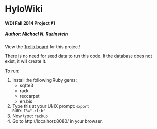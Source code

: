 # HyloWiki
#### WDI Fall 2014 Project #1
##### Author: Michael N. Rubinstein

View the [Trello board](https://trello.com/b/k39v4gyc/hylowiki-ga-project-1) for this project!

There is no need for seed data to run this code. If the database does not exist, it will create it.

To run:

1. Install the following Ruby gems:
	- sqlite3
	- rack
	- redcarpet
	- erubis
2. Type this at your UNIX prompt:
<code>export RUBYLIB=".:lib"</code>
3. Now type:
<code>rackup</code>
4. Go to http://localhost:8080/ in your browser.


